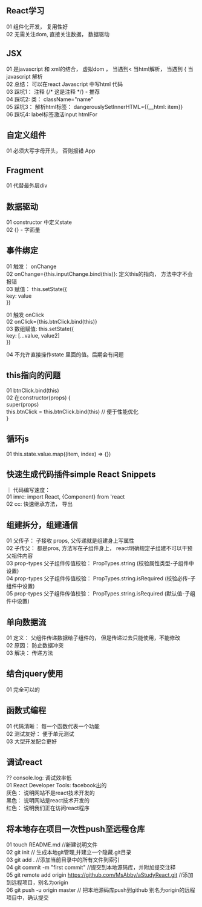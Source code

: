 ## React学习
01 组件化开发， 复用性好<br>
02 无需关注dom, 直接关注数据， 数据驱动<br>

## JSX
01 是javascript 和 xml的结合， 虚拟dom ， 当遇到< 当html解析， 当遇到 { 当javascript 解析<br>
02 总结： 可以在react Javascript 中写html 代码<br>
03 踩坑1： 注释 {/*  这是注释 */} - 推荐<br>
04 踩坑2:  类： className="name"<br>
05 踩坑3： 解析html标签： dangerouslySetInnerHTML={{__html: item}}<br>
06 踩坑4:  label标签激活input htmlFor<br>

## 自定义组件
01 必须大写字母开头， 否则报错 App<br>

## Fragment
01 代替最外层div<br>

## 数据驱动
01 constructor 中定义state<br>
02 {} - 字面量<br>

## 事件绑定
01 触发： onChange<br>
02 onChange={this.inputChange.bind(this)}: 定义this的指向， 方法中才不会报错<br>
03 赋值： this.setState({<br>
            key: value<br>
         })<br>


01 触发 onClick<br>
02 onClick={this.btnClick.bind(this)}<br>
03 数组赋值: this.setState({<br>
                key: [...value, value2]<br>
            })<br>

04 不允许直接操作state 里面的值。后期会有问题<br>

## this指向的问题
01 btnClick.bind(this)<br>
02 在constructor(props) {<br>
    super(props)<br>
    this.btnClick = this.btnClick.bind(this) // 便于性能优化<br>
}<br>

## 循环js
01 this.state.value.map((item, index) => {})<br>

## 快速生成代码插件simple React Snippets
｜ 代码编写速度：<br>
01 imrc: import React, {Component} from 'react  <br>
02 cc: 快速继承方法， 导出<br>


## 组建拆分，组建通信
01 父传子： 子接收 props, 父传递就是组建身上写属性<br>
02 子传父： 都是pros, 方法写在子组件身上， react明确规定子组建不可以干预父祖件内容<br>
03 prop-types  父子组件传值校验： PropTypes.string (校验属性类型-子组件中设置)<br>
04 prop-types  父子组件传值校验： PropTypes.string.isRequired (校验必传-子组件中设置)<br>
05 prop-types  父子组件传值校验： PropTypes.string.isRequired (默认值-子组件中设置)<br>

## 单向数据流
01 定义： 父组件传递数据给子组件的， 但是传递过去只能使用，不能修改<br>
02 原因： 防止数据冲突<br>
03 解决： 传递方法<br>

## 结合jquery使用
01 完全可以的<br>

## 函数式编程
01 代码清晰： 每一个函数代表一个功能<br>
02 测试友好： 便于单元测试<br>
03 大型开发配合更好<br>

## 调试react
?? console.log: 调试效率低<br>
01 React Developer Tools: facebook出的<br>
   灰色： 说明网站不是react技术开发的<br>
   黑色： 说明网站是react技术开发的<br>
   红色： 说明我们正在访问react程序<br>

## 将本地存在项目一次性push至远程仓库
01  touch README.md //新建说明文件<br>
02  git init // 生成本地git管理,并建立一个隐藏.git目录<br>
03  git add . //添加当前目录中的所有文件到索引<br>
04  git commit -m "first commit" //提交到本地源码库，并附加提交注释<br>
05  git remote add origin https://github.com/MsAbby/aStudyReact.git //添加到远程项目，别名为origin<br>
06  git push -u origin master // 把本地源码库push到github 别名为origin的远程项目中，确认提交<br>
